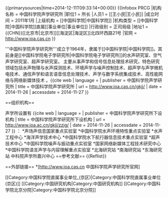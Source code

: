 {{primarysources|time=2014-12-11T09:33:14+00:00}}
{{Infobox PRCG
|机构名称 = 中国科学院声学研究所
|职位1 = 所长
|人员1 = [[王小民|王小民]]
|成立时间 = 2011年1月
|上级机构 = [[中国科学院|中国科学院]]
|机构类型 = [[中国科学院|中国科学院]]直属[[事业单位|事业单位]]
|行政级别 = 正司局级
|地址1 = {{CHN}}[[北京市|北京市]][[海淀区|海淀区]]北四环西路21号
|官网 = http://www.ioa.cas.cn
}}

'''中国科学院声学研究所'''成立于1964年，隶属于[[中国科学院|中国科学院]]。其前身是[[中国科学院电子学研究所|中国科学院电子学研究所]]的水声研究室、空气声学研究室、超声学研究室。
主要从事声学和信号信息处理技术研究，特色研究领域包括水声物理与水声探测技术、环境声学与噪声控制技术、超声学与声学微机电技术、通信声学和语言语音信息处理技术、声学与数字系统集成技术、高性能网络与网络新媒体技术 。<ref>{{cite web | language =  | publisher = 中国科学院声学研究所 | title = 中国科学院声学研究所 | url = http://www.ioa.cas.cn/gkjj/ | date = 2014-11-26 | accessdate = 2014-11-27 }}</ref> 

==组织机构==

声学所设置有 <ref>{{cite web | language =  | publisher = 中国科学院声学研究所下设机构 | title = 中国科学院声学研究所下设机构 | url = http://www.ioa.ac.cn/gkjj/zzjg/ | date = 2014-11-26 | accessdate = 2014-11-27 }}</ref> ：
*声场声信息国家重点实验室
*中国科学院水声环境特性重点实验室
*水声工程中心
*海洋声学技术中心
*中国科学院水下航行器信息技术重点实验室
*超声技术中心
*中国科学院噪声与振动重点实验室
*国家网络新媒体工程技术研究中心
*中国科学院语言声学与内容理解重点实验室
*北海研究站
*南海研究站
*东海研究站
中科院声学所嘉兴中心
==参考文献==
{{Reflist}}

==外部链接==
*[http://www.ioa.cas.cn 中国科学院声学研究所官网]


[[Category:中国科学院直属事业单位_(京区)|Category:中国科学院直属事业单位 (京区)]]
[[Category:中国研究机构|Category:中国研究机构]]
[[Category:中国科学院北京分院|Category:中国科学院北京分院]]